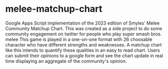 # melee-matchup-chart
Google Apps Script implementation of the 2023 edition of Smyles' Melee Community Matchup Chart.
This was created as a side project to do some community engagement on twitter for people who play super smash bros. melee
This game is played in a one-on-one format with 26 choosable character who have different strengths and weaknesses. A matchup chart like this intends to quantify these qualities in an easy to read chart. Users can submit their opinions to a google form and see the chart update in real time displaying an aggregate of the community's opinion.
